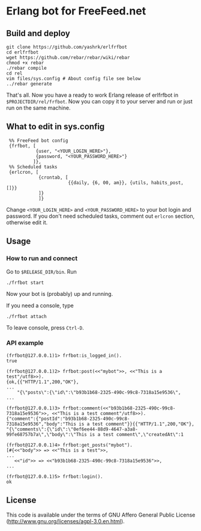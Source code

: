 # Erlang bot for FreeFeed.net #

## Build and deploy ##

```
git clone https://github.com/yashrk/erlfrfbot
cd erlfrfbot
wget https://github.com/rebar/rebar/wiki/rebar
chmod +x rebar
./rebar compile
cd rel
vim files/sys.config # About config file see below
../rebar generate
```

That's all. Now you have a ready to work Erlang release of erlfrfbot in `$PROJECTDIR/rel/frfbot`. Now you can copy it to your server and run or just run on the same machine.

## What to edit in sys.config ##

```
 %% FreeFeed bot config
 {frfbot, [
           {user, "<YOUR_LOGIN_HERE>"},
           {password, "<YOUR_PASSWORD_HERE>"}
          ]},
 %% Scheduled tasks
 {erlcron, [
            {crontab, [
                       {{daily, {6, 00, am}}, {utils, habits_post, []}}
            ]}
            ]}
```

Change `<YOUR_LOGIN_HERE>` and `<YOUR_PASSWORD_HERE>` to your bot login and password. If you don't need scheduled tasks, comment out `erlcron` section, otherwise edit it.

## Usage ##

### How to run and connect ###

Go to `$RELEASE_DIR/bin`. Run

```
./frfbot start
```

Now your bot is (probably) up and running.

If you need a console, type
```
./frfbot attach
```

To leave console, press `Ctrl-D`.

### API example ###

```
(frfbot@127.0.0.1)1> frfbot:is_logged_in().
true

(frfbot@127.0.0.1)2> frfbot:post(<<"mybot">>, <<"This is a test"/utf8>>).
{ok,{{"HTTP/1.1",200,"OK"},
...
    "{\"posts\":{\"id\":\"b93b1b68-2325-490c-99c8-7318a15e9536\",
...

(frfbot@127.0.0.1)3> frfbot:comment(<<"b93b1b68-2325-490c-99c8-7318a15e9536">>, <<"This is a test comment"/utf8>>).
{"comment":{"postId":"b93b1b68-2325-490c-99c8-7318a15e9536","body":"This is a test comment"}}{{"HTTP/1.1",200,"OK"},
"{\"comments\":{\"id\":\"0ef6ee44-88d9-4647-a3a8-99fe68757b7a\",\"body\":\"This is a test comment\",\"createdAt\":1

(frfbot@127.0.0.1)4> frfbot:get_posts("mybot").
[#{<<"body">> => <<"This is a test">>,
...
   <<"id">> => <<"b93b1b68-2325-490c-99c8-7318a15e9536">>,
...

(frfbot@127.0.0.1)5> frfbot:login().
ok

```

## License ##

This code is available under the terms of GNU Affero General Public License (http://www.gnu.org/licenses/agpl-3.0.en.html).
